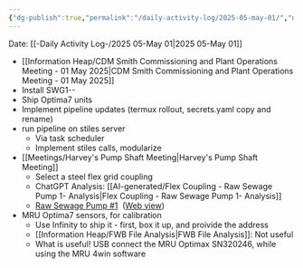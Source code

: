 ```yaml
---
{"dg-publish":true,"permalink":"/daily-activity-log/2025-05-may-01/","noteIcon":"","created":"2025-05-01T10:00:57.572-05:00"}
---
```


Date: [[-Daily Activity Log-/2025 05-May 01\|2025 05-May 01]]

- [[Information Heap/CDM Smith Commissioning and Plant Operations Meeting - 01 May 2025\|CDM Smith Commissioning and Plant Operations Meeting - 01 May 2025]]
- Install SWG1--
- Ship Optima7 units
- Implement pipeline updates (termux rollout, secrets.yaml copy and rename)
- run pipeline on stiles server
	- Via task scheduler
	- Implement stiles calls, modularize
- [[Meetings/Harvey's Pump Shaft Meeting\|Harvey's Pump Shaft Meeting]]
	- Select a steel flex grid coupling
	- ChatGPT Analysis: [[AI-generated/Flex Coupling - Raw Sewage Pump 1- Analysis\|Flex Coupling - Raw Sewage Pump 1- Analysis]]
	- [Raw Sewage Pump #1](onenote:https://memphistngov.sharepoint.com/sites/170903-TEMasonTreatmentPlantSouth/SiteAssets/170903-T.E.%20Mason%20Treatment%20Plant%20South%20Notebook/Machinery.one#Raw%20Sewage%20Pump%201&section-id=4800e5d7-1881-41f4-9ae6-7048a3da0552&page-id=e3ac0968-6d41-43b8-89aa-d3f952024eb9&end)  ([Web view](https://memphistngov.sharepoint.com/sites/170903-TEMasonTreatmentPlantSouth/_layouts/15/Doc.aspx?sourcedoc=%7B003be40c-0852-4203-9c58-2f2fc5239b36%7D&action=edit&wd=target%28Machinery.one%7C4800e5d7-1881-41f4-9ae6-7048a3da0552%2FRaw+Sewage+Pump+1%7Ce3ac0968-6d41-43b8-89aa-d3f952024eb9%2F%29&wdorigin=703&wdpreservelink=1))
- MRU Optima7 sensors, for calibration
	- Use Infinity to ship it - first, box it up, and proivide the address
	- [[Information Heap/FWB File Analysis\|FWB File Analysis]]: Not useful
	- What is useful! USB connect the MRU Optimax SN320246, while using the MRU 4win software
